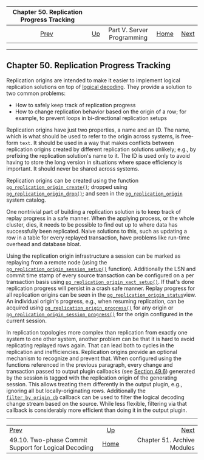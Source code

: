 

|                                Chapter 50. Replication Progress Tracking                               |                                                            |                            |                                                       |                                                             |
| :----------------------------------------------------------------------------------------------------: | :--------------------------------------------------------- | :------------------------: | ----------------------------------------------------: | ----------------------------------------------------------: |
| [Prev](logicaldecoding-two-phase-commits.html "49.10. Two-phase Commit Support for Logical Decoding")  | [Up](server-programming.html "Part V. Server Programming") | Part V. Server Programming | [Home](index.html "PostgreSQL 17devel Documentation") |  [Next](archive-modules.html "Chapter 51. Archive Modules") |

***

## Chapter 50. Replication Progress Tracking

Replication origins are intended to make it easier to implement logical replication solutions on top of [logical decoding](logicaldecoding.html "Chapter 49. Logical Decoding"). They provide a solution to two common problems:

* How to safely keep track of replication progress
* How to change replication behavior based on the origin of a row; for example, to prevent loops in bi-directional replication setups

Replication origins have just two properties, a name and an ID. The name, which is what should be used to refer to the origin across systems, is free-form `text`. It should be used in a way that makes conflicts between replication origins created by different replication solutions unlikely; e.g., by prefixing the replication solution's name to it. The ID is used only to avoid having to store the long version in situations where space efficiency is important. It should never be shared across systems.

Replication origins can be created using the function [`pg_replication_origin_create()`](functions-admin.html#PG-REPLICATION-ORIGIN-CREATE); dropped using [`pg_replication_origin_drop()`](functions-admin.html#PG-REPLICATION-ORIGIN-DROP); and seen in the [`pg_replication_origin`](catalog-pg-replication-origin.html "53.44. pg_replication_origin") system catalog.

One nontrivial part of building a replication solution is to keep track of replay progress in a safe manner. When the applying process, or the whole cluster, dies, it needs to be possible to find out up to where data has successfully been replicated. Naive solutions to this, such as updating a row in a table for every replayed transaction, have problems like run-time overhead and database bloat.

Using the replication origin infrastructure a session can be marked as replaying from a remote node (using the [`pg_replication_origin_session_setup()`](functions-admin.html#PG-REPLICATION-ORIGIN-SESSION-SETUP) function). Additionally the LSN and commit time stamp of every source transaction can be configured on a per transaction basis using [`pg_replication_origin_xact_setup()`](functions-admin.html#PG-REPLICATION-ORIGIN-XACT-SETUP). If that's done replication progress will persist in a crash safe manner. Replay progress for all replication origins can be seen in the [`pg_replication_origin_status`](view-pg-replication-origin-status.html "54.18. pg_replication_origin_status")view. An individual origin's progress, e.g., when resuming replication, can be acquired using [`pg_replication_origin_progress()`](functions-admin.html#PG-REPLICATION-ORIGIN-PROGRESS) for any origin or [`pg_replication_origin_session_progress()`](functions-admin.html#PG-REPLICATION-ORIGIN-SESSION-PROGRESS) for the origin configured in the current session.

In replication topologies more complex than replication from exactly one system to one other system, another problem can be that it is hard to avoid replicating replayed rows again. That can lead both to cycles in the replication and inefficiencies. Replication origins provide an optional mechanism to recognize and prevent that. When configured using the functions referenced in the previous paragraph, every change and transaction passed to output plugin callbacks (see [Section 49.6](logicaldecoding-output-plugin.html "49.6. Logical Decoding Output Plugins")) generated by the session is tagged with the replication origin of the generating session. This allows treating them differently in the output plugin, e.g., ignoring all but locally-originating rows. Additionally the [`filter_by_origin_cb`](logicaldecoding-output-plugin.html#LOGICALDECODING-OUTPUT-PLUGIN-FILTER-ORIGIN "49.6.4.7. Origin Filter Callback") callback can be used to filter the logical decoding change stream based on the source. While less flexible, filtering via that callback is considerably more efficient than doing it in the output plugin.

***

|                                                                                                        |                                                            |                                                             |
| :----------------------------------------------------------------------------------------------------- | :--------------------------------------------------------: | ----------------------------------------------------------: |
| [Prev](logicaldecoding-two-phase-commits.html "49.10. Two-phase Commit Support for Logical Decoding")  | [Up](server-programming.html "Part V. Server Programming") |  [Next](archive-modules.html "Chapter 51. Archive Modules") |
| 49.10. Two-phase Commit Support for Logical Decoding                                                   |    [Home](index.html "PostgreSQL 17devel Documentation")   |                                 Chapter 51. Archive Modules |
